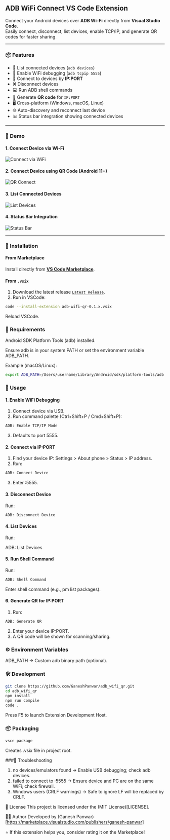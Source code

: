 ## ADB WiFi Connect VS Code Extension

Connect your Android devices over **ADB Wi-Fi** directly from **Visual Studio Code**.  
Easily connect, disconnect, list devices, enable TCP/IP, and generate QR codes for faster sharing.

---

### 📦 Features

- 📱 List connected devices (`adb devices`)  
- 📡 Enable WiFi debugging (`adb tcpip 5555`)  
- 🔗 Connect to devices by **IP:PORT**  
- ❌ Disconnect devices  
- 💻 Run ADB shell commands  
- 🔲 Generate **QR code** for `IP:PORT`  
- 🖥️ Cross-platform (Windows, macOS, Linux)  
- 🌐 Auto-discovery and reconnect last device  
- 📊 Status bar integration showing connected devices  

---

### 🎥 Demo

#### 1. Connect Device via Wi-Fi
![Connect via WiFi](assets/demo/connect_wifi.gif)

#### 2. Connect Device using QR Code (Android 11+)
![QR Connect](assets/demo/qr_connect.gif)

#### 3. List Connected Devices
![List Devices](assets/demo/list_devices.gif)

#### 4. Status Bar Integration
![Status Bar](assets/demo/status_bar.gif)

---

### 🚀 Installation

#### From Marketplace
Install directly from **[VS Code Marketplace](https://marketplace.visualstudio.com/manage/publishers/ganesh-panwar)**.

#### From `.vsix`
1. Download the latest release [`Latest Release`](https://github.com/GaneshPanwar/adb_wifi_qr/releases/latest).  
2. Run in VSCode:

```bash
code --install-extension adb-wifi-qr-0.1.x.vsix
```
Reload VSCode.

### 🔧 Requirements
Android SDK Platform Tools (adb) installed.

Ensure adb is in your system PATH or set the environment variable ADB_PATH.

Example (macOS/Linux):
```bash
export ADB_PATH=/Users/username/Library/Android/sdk/platform-tools/adb
```
### 📖 Usage
#### 1. Enable WiFi Debugging
   1. Connect device via USB.
   2. Run command palette (Ctrl+Shift+P / Cmd+Shift+P):
   ```bash
   ADB: Enable TCP/IP Mode
   ```
   3. Defaults to port 5555.

#### 2. Connect via IP:PORT
   1. Find your device IP: Settings > About phone > Status > IP address.
   2. Run:
   ```bash
   ADB: Connect Device
   ```
   3. Enter <ip>:5555.

#### 3. Disconnect Device
Run:
   ```bash
   ADB: Disconnect Device
   ```
#### 4. List Devices
Run:

ADB: List Devices
#### 5. Run Shell Command
Run:
```bash
ADB: Shell Command
```
Enter shell command (e.g., pm list packages).

#### 6. Generate QR for IP:PORT
   1. Run:
   ```bash
   ADB: Generate QR
   ```
2. Enter your device IP:PORT.
3. A QR code will be shown for scanning/sharing.

### ⚙️ Environment Variables
ADB_PATH → Custom adb binary path (optional).

### 🛠 Development
```bash
git clone https://github.com/GaneshPanwar/adb_wifi_qr.git
cd adb_wifi_qr
npm install
npm run compile
code .
```
Press F5 to launch Extension Development Host.

### 📦 Packaging
```bash
vsce package
```
Creates .vsix file in project root.

###🐞 Troubleshooting
1. no devices/emulators found → Enable USB debugging; check adb devices.
2. failed to connect to <ip>:5555 → Ensure device and PC are on the same WiFi; check firewall.
3. Windows users (CRLF warnings) → Safe to ignore LF will be replaced by CRLF.

📜 License
This project is licensed under the (MIT License)[LICENSE].

👨‍💻 Author
Developed by (Ganesh Panwar)[https://marketplace.visualstudio.com/publishers/ganesh-panwar]

⭐ If this extension helps you, consider rating it on the Marketplace!
